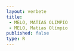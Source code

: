 ```yaml
---
layout: verbete
title:
 - MELO, MATIAS OLIMPIO
 - MELO, Matias Olímpio
published: false
type: R
---
```


